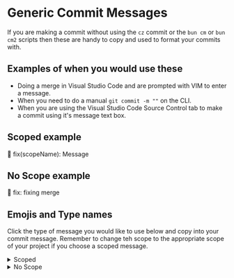# Generic Commit Messages

If you are making a commit without using the `cz` commit or the `bun cm` or `bun cm2` scripts then these are handy to copy and used to format your commits with. 

## Examples of when you would use these

* Doing a merge in Visual Studio Code and are prompted with VIM to enter a message.
* When you need to do a manual `git commit -m ""` on the CLI.
* When you are using the Visual Studio Code Source Control tab to make a commit using it's message text box.

## Scoped example

🐛 fix(scopeName): Message

## No Scope example

🐛 fix: fixing merge

## Emojis and Type names

Click the type of message you would like to use below and copy into your commit message. Remember to change teh scope to the appropriate scope of your project if you choose a scoped message.

<details>
  <summary>Scoped</summary>
🎨 style(scope):<br>
⚡️ perf(scope):<br>
🔥 prune(scope):<br>
🐛 fix(scope):<br>
🚑 quickfix(scope):<br>
✨ feature(scope):<br>
📝 docs(scope):<br>
🚀 deploy(scope):<br>
💄 ui(scope):<br>
🎉 init(scope):<br>
✅ test(scope):<br>
🔒 security(scope):<br>
🔖 release(scope):<br>
🚨 lint(scope):<br>
🚧 wip(scope):<br>
💚 fix-ci(scope):<br>
⬇️ downgrade(scope):<br>
⬆️ upgrade(scope):<br>
📌 pushpin(scope):<br>
👷 ci(scope):<br>
📈 analytics(scope):<br>
♻️ refactoring(scope):<br>
➕ dep-add(scope):<br>
➖ dep-rm(scope):<br>
🔧 config(scope):<br>
🌐 i18n(scope):<br>
✏️ typo(scope):<br>
💩 poo(scope):<br>
⏪ revert(scope):<br>
🔀 merge(scope):<br>
📦 dep-up(scope):<br>
👽 compat(scope):<br>
🚚 mv(scope):<br>
📄 license(scope):<br>
💥 breaking(scope):<br>
🍱 assets(scope):<br>
♿️ access(scope):<br>
💡 docs-code(scope):<br>
🍻 beer(scope):<br>
💬 texts(scope):<br>
🗃️ db(scope):<br>
🔊 log-add(scope):<br>
🔇 log-rm(scope):<br>
👥 contrib-add(scope):<br>
🚸 ux(scope):<br>
🏗️ arch(scope):<br>
📱 iphone(scope):<br>
🤡 clown-face(scope):<br>
🥚 egg(scope):<br>
🙈 see-no-evil(scope):<br>
📸 camera-flash(scope):<br>
⚗️ experiment(scope):<br>
🔍 seo(scope):<br>
🏷️ types(scope):<br>
🌱 seed(scope):<br>
🚩 flags(scope):<br>
💫 animation(scope):<br>
🗑️ wastebasket(scope):<br>
🛂 passport-control(scope):<br>
🩹 adhesive-bandage(scope):<br>
🧐 monocle-face(scope):<br>
⚰️ coffin(scope):<br>
🧪 test-tube(scope):<br>
👔 necktie(scope):<br>
🩺 stethoscope(scope):<br>
🧱 bricks(scope):<br>
🧑‍💻 technologist(scope):<br>
</details>

<details>
  <summary>No Scope</summary>
🎨 style:<br>
⚡️ perf:<br>
🔥 prune:<br>
🐛 fix:<br>
🚑 quickfix:<br>
✨ feature:<br>
📝 docs:<br>
🚀 deploy:<br>
💄 ui:<br>
🎉 init:<br>
✅ test:<br>
🔒 security:<br>
🔖 release:<br>
🚨 lint:<br>
🚧 wip:<br>
💚 fix-ci:<br>
⬇️ downgrade:<br>
⬆️ upgrade:<br>
📌 pushpin:<br>
👷 ci:<br>
📈 analytics:<br>
♻️ refactoring:<br>
➕ dep-add:<br>
➖ dep-rm:<br>
🔧 config:<br>
🌐 i18n:<br>
✏️ typo:<br>
💩 poo:<br>
⏪ revert:<br>
🔀 merge:<br>
📦 dep-up:<br>
👽 compat:<br>
🚚 mv:<br>
📄 license:<br>
💥 breaking:<br>
🍱 assets:<br>
♿️ access:<br>
💡 docs-code:<br>
🍻 beer:<br>
💬 texts:<br>
🗃️ db:<br>
🔊 log-add:<br>
🔇 log-rm:<br>
👥 contrib-add:<br>
🚸 ux:<br>
🏗️ arch:<br>
📱 iphone:<br>
🤡 clown-face:<br>
🥚 egg:<br>
🙈 see-no-evil:<br>
📸 camera-flash:<br>
⚗️ experiment:<br>
🔍 seo:<br>
🏷️ types:<br>
🌱 seed:<br>
🚩 flags:<br>
💫 animation:<br>
🗑️ wastebasket:<br>
🛂 passport-control:<br>
🩹 adhesive-bandage:<br>
🧐 monocle-face:<br>
⚰️ coffin:<br>
🧪 test-tube:<br>
👔 necktie:<br>
🩺 stethoscope:<br>
🧱 bricks:<br>
🧑‍💻 technologist:<br>
</details>
